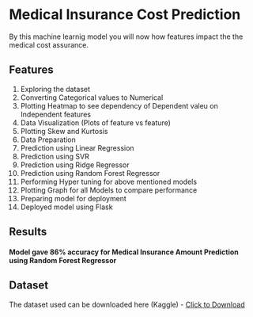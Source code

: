 # Medical Insurance Cost Prediction</h1>

By this machine learnig model you will now how features impact the the medical cost assurance.
 
 ## Features
<ol>
    <li>Exploring the dataset</li>
    <li>Converting Categorical values to Numerical</li>
    <li>Plotting Heatmap to see dependency of Dependent valeu on Independent features</li>
    <li>Data Visualization (Plots of feature vs feature)</li>
    <li>Plotting Skew and Kurtosis</li>
    <li>Data Preparation</li>
    <li>Prediction using Linear Regression</li>
    <li>Prediction using SVR</li>
    <li>Prediction using Ridge Regressor</li>
    <li>Prediction using Random Forest Regressor</li>
    <li>Performing Hyper tuning for above mentioned models</li>
    <li>Plotting Graph for all Models to compare performance</li>
    <li>Preparing model for deployment</li>
    <li>Deployed model using Flask</li>
</ol>

##  Results

####  Model gave 86% accuracy for Medical Insurance Amount Prediction using Random Forest Regressor


## Dataset
The dataset used can be downloaded here (Kaggle) - [Click to Download](https://www.kaggle.com/mirichoi0218/insurance)
